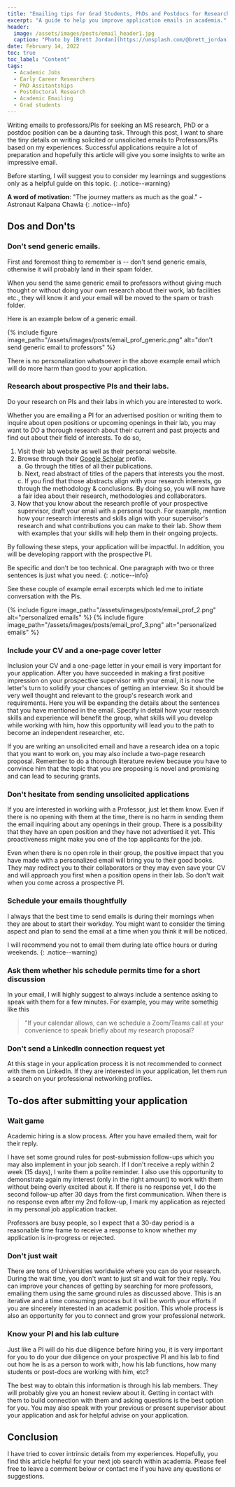 ```yaml
---
title: "Emailing tips for Grad Students, PhDs and Postdocs for Research Positions in Academia"
excerpt: "A guide to help you improve application emails in academia."
header:
  image: /assets/images/posts/email_header1.jpg
  caption: "Photo by [Brett Jordan](https://unsplash.com/@brett_jordan) on [Unsplash](https://unsplash.com/)"
date: February 14, 2022
toc: true
toc_label: "Content"
tags:
  - Academic Jobs
  - Early Career Researchers
  - PhD Assitantships
  - Postdoctoral Research
  - Academic Emailing
  - Grad students
---
```


Writing emails to professors/PIs for seeking an MS research, PhD or a postdoc position can be a daunting task. Through this post, I want to share the tiny details on writing solicited or unsolicited emails to Professors/PIs based on my experiences. Successful applications require a lot of preparation and hopefully this article will give you some insights to write an impressive email.

Before starting, I will suggest you to consider my learnings and suggestions only as a helpful guide on this topic.
{: .notice--warning}

**A word of motivation**: "The journey matters as much as the goal." - Astronaut Kalpana Chawla
{: .notice--info}

## Dos and Don'ts

### Don't send generic emails.

First and foremost thing to remember is -- don't send generic emails, otherwise it will probably land in their spam folder.

When you send the same generic email to professors without giving much thought or without doing your own research about their work, lab facilities etc., they will know it and your email will be moved to the spam or trash folder.

Here is an example below of a generic email.

{% include figure image_path="/assets/images/posts/email_prof_generic.png" alt="don't send generic email to professors" %}

There is no personalization whatsoever in the above example email which will do more harm than good to your application.

### Research about prospective PIs and their labs.

Do your research on PIs and their labs in which you are interested to work.

Whether you are emailing a PI for an advertised position or writing them to inquire about open positions or upcoming openings in their lab, you may want to *DO* a thorough research about their current and past projects and find out about their field of interests. To do so,

1. Visit their lab website as well as their personal website.
2. Browse through their [Google Scholar](https://scholar.google.com/) profile.  
    a. Go through the titles of all their publications.  
    b. Next, read abstract of titles of the papers that interests you the most.  
    c. If you find that those abstracts align with your research interests, go through the methodology & conclusions. By doing so, you will now have a fair idea about their research, methodologies and collaborators.  
3. Now that you know about the research profile of your prospective supervisor, draft your email with a personal touch. For example, mention how your research interests and skills align with your supervisor's research and what contributions you can make to their lab. Show them with examples that your skills will help them in their ongoing projects. 

By following these steps, your application will be impactful. In addition, you will be developing rapport with the prospective PI.  

Be specific and don't be too technical. One paragraph with two or three sentences is just what you need. {: .notice--info}  

See these couple of example email excerpts which led me to initiate conversation with the PIs.  

{% include figure image_path="/assets/images/posts/email_prof_2.png" alt="personalized emails" %}
{% include figure image_path="/assets/images/posts/email_prof_3.png" alt="personalized emails" %}

### Include your CV and a one-page cover letter

Inclusion your CV and a one-page letter in your email is very important for your application. After you have succeeded in making a first positive impression on your prospective supervisor with your email, it is now the letter's turn to solidify your chances of getting an interview. So it should be very well thought and relevant to the group's research work and requirements. Here you will be expanding the details about the sentences that you have mentioned in the email. Specify in detail how your research skills and experience will benefit the group, what skills will you develop while working with him, how this opportunity will lead you to the path to become an independent researcher, etc.

If you are writing an unsolicited email and have a research idea on a topic that you want to work on, you may also include a two-page research proposal. Remember to do a thorough literature review because you have to convince him that the topic that you are proposing is novel and promising and can lead to securing grants.

### Don't hesitate from sending unsolicited applications

If you are interested in working with a Professor, just let them know. Even if there is no opening with them at the time, there is no harm in sending them the email inquiring about any openings in their group. There is a possibility that they have an open position and they have not advertised it yet. This proactiveness might make you one of the top applicants for the job.

Even when there is no open role in their group, the positive impact that you have made with a personalized email will bring you to their good books. They may redirect you to their collaborators or they may even save your CV and will approach you first when a position opens in their lab. So don't wait when you come across a prospective PI. 

### Schedule your emails thoughtfully

I always that the best time to send emails is during their mornings when they are about to start their workday. You might want to consider the timing aspect and plan to send the email at a time when you think it will be noticed.

I will recommend you not to email them during late office hours or during weekends. {: .notice--warning}

### Ask them whether his schedule permits time for a short discussion

In your email, I will highly suggest to always include a sentence asking to speak with them for a few minutes. For example, you may write somethig  like this

> "If your calendar allows, can we schedule a Zoom/Teams call at your convenience to speak briefly about my research proposal?

### Don't send a LinkedIn connection request yet

At this stage in your application process it is not recommended to connect with them on LinkedIn. If they are interested in your application, let them run a search on your professional networking profiles.

## To-dos after submitting your application

### Wait game

Academic hiring is a slow process. After you have emailed them, wait for their reply.

I have set some ground rules for post-submission follow-ups which you may also implement in your job search. If I don't receive a reply within 2 week (15 days), I write them a polite reminder. I also use this opportunity to demonstrate again my interest (only in the right amount) to work with them without being overly excited about it. If there is no response yet, I do the second follow-up after 30 days from the first communication. When there is no response even after my 2nd follow-up, I mark my application as rejected in my personal job application tracker.

Professors are busy people, so I expect that a 30-day period is a reasonable time frame to receive a response to know whether my application is in-progress or rejected. 

### Don't just wait

There are tons of Universities worldwide where you can do your research. During the wait time, you don't want to just sit and wait for their reply. You can improve your chances of getting by searching for more professors, emailing them using the same ground rules as discussed above. This is an iterative and a time consuming process but it will be worth your efforts if you are sincerely interested in an academic position. This whole process is also an opportunity for you to connect and grow your professional network.

### Know your PI and his lab culture

Just like a PI will do his due diligence before hiring you, it is very important for you to do your due diligence on your prospective PI and his lab to find out how he is as a person to work with, how his lab functions, how many students or post-docs are working with him, etc?

The best way to obtain this information is through his lab members. They will probably give you an honest review about it. Getting in contact with them to build connection with them and asking questions is the best option for you. You may also speak with your previous or present supervisor about your application and ask for helpful advise on your application.  

## Conclusion

I have tried to cover intrinsic details from my experiences. Hopefully, you find this article helpful for your next job search within academia. Please feel free to leave a comment below or contact me if you have any questions or suggestions.